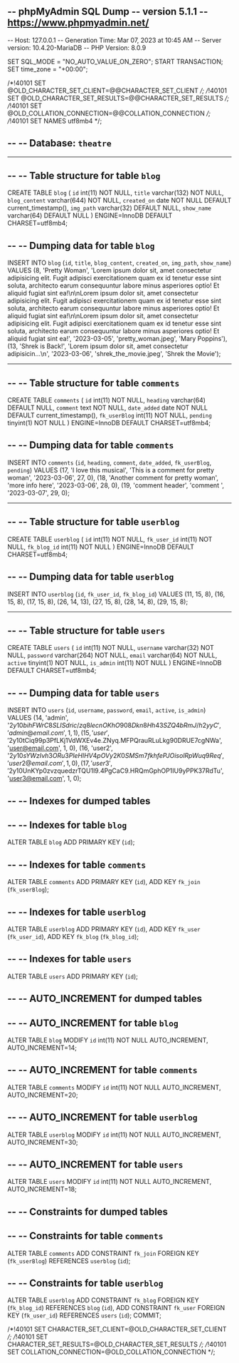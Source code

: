-- phpMyAdmin SQL Dump
-- version 5.1.1
-- https://www.phpmyadmin.net/
--
-- Host: 127.0.0.1
-- Generation Time: Mar 07, 2023 at 10:45 AM
-- Server version: 10.4.20-MariaDB
-- PHP Version: 8.0.9

SET SQL_MODE = "NO_AUTO_VALUE_ON_ZERO";
START TRANSACTION;
SET time_zone = "+00:00";


/*!40101 SET @OLD_CHARACTER_SET_CLIENT=@@CHARACTER_SET_CLIENT */;
/*!40101 SET @OLD_CHARACTER_SET_RESULTS=@@CHARACTER_SET_RESULTS */;
/*!40101 SET @OLD_COLLATION_CONNECTION=@@COLLATION_CONNECTION */;
/*!40101 SET NAMES utf8mb4 */;

--
-- Database: `theatre`
--

-- --------------------------------------------------------

--
-- Table structure for table `blog`
--

CREATE TABLE `blog` (
  `id` int(11) NOT NULL,
  `title` varchar(132) NOT NULL,
  `blog_content` varchar(644) NOT NULL,
  `created_on` date NOT NULL DEFAULT current_timestamp(),
  `img_path` varchar(32) DEFAULT NULL,
  `show_name` varchar(64) DEFAULT NULL
) ENGINE=InnoDB DEFAULT CHARSET=utf8mb4;

--
-- Dumping data for table `blog`
--

INSERT INTO `blog` (`id`, `title`, `blog_content`, `created_on`, `img_path`, `show_name`) VALUES
(8, 'Pretty Woman', 'Lorem ipsum dolor sit, amet consectetur adipisicing elit. Fugit adipisci exercitationem quam ex id tenetur esse sint soluta, architecto earum consequuntur labore minus asperiores optio! Et aliquid fugiat sint ea!\n\nLorem ipsum dolor sit, amet consectetur adipisicing elit. Fugit adipisci exercitationem quam ex id tenetur esse sint soluta, architecto earum consequuntur labore minus asperiores optio! Et aliquid fugiat sint ea!\n\nLorem ipsum dolor sit, amet consectetur adipisicing elit. Fugit adipisci exercitationem quam ex id tenetur esse sint soluta, architecto earum consequuntur labore minus asperiores optio! Et aliquid fugiat sint ea!', '2023-03-05', 'pretty_woman.jpeg', 'Mary Poppins'),
(13, 'Shrek is Back!', 'Lorem ipsum dolor sit, amet consectetur adipisicin...\n', '2023-03-06', 'shrek_the_movie.jpeg', 'Shrek the Movie');

-- --------------------------------------------------------

--
-- Table structure for table `comments`
--

CREATE TABLE `comments` (
  `id` int(11) NOT NULL,
  `heading` varchar(64) DEFAULT NULL,
  `comment` text NOT NULL,
  `date_added` date NOT NULL DEFAULT current_timestamp(),
  `fk_userBlog` int(11) NOT NULL,
  `pending` tinyint(1) NOT NULL
) ENGINE=InnoDB DEFAULT CHARSET=utf8mb4;

--
-- Dumping data for table `comments`
--

INSERT INTO `comments` (`id`, `heading`, `comment`, `date_added`, `fk_userBlog`, `pending`) VALUES
(17, 'I love this musical', 'This is a comment for pretty woman', '2023-03-06', 27, 0),
(18, 'Another comment for pretty woman', 'more info here', '2023-03-06', 28, 0),
(19, 'comment header', 'comment ', '2023-03-07', 29, 0);

-- --------------------------------------------------------

--
-- Table structure for table `userblog`
--

CREATE TABLE `userblog` (
  `id` int(11) NOT NULL,
  `fk_user_id` int(11) NOT NULL,
  `fk_blog_id` int(11) NOT NULL
) ENGINE=InnoDB DEFAULT CHARSET=utf8mb4;

--
-- Dumping data for table `userblog`
--

INSERT INTO `userblog` (`id`, `fk_user_id`, `fk_blog_id`) VALUES
(11, 15, 8),
(16, 15, 8),
(17, 15, 8),
(26, 14, 13),
(27, 15, 8),
(28, 14, 8),
(29, 15, 8);

-- --------------------------------------------------------

--
-- Table structure for table `users`
--

CREATE TABLE `users` (
  `id` int(11) NOT NULL,
  `username` varchar(32) NOT NULL,
  `password` varchar(264) NOT NULL,
  `email` varchar(64) NOT NULL,
  `active` tinyint(1) NOT NULL,
  `is_admin` int(11) NOT NULL
) ENGINE=InnoDB DEFAULT CHARSET=utf8mb4;

--
-- Dumping data for table `users`
--

INSERT INTO `users` (`id`, `username`, `password`, `email`, `active`, `is_admin`) VALUES
(14, 'admin', '$2y$10$bihFWrC8SLISdric/zq8lecnOKhO908Dkn8Hh43SZQ4bRmJ/h2yyC', 'admin@email.com', 1, 1),
(15, 'user', '$2y$10$tCiq99p3PfLKj1VdWXEv4e.ZNyq.MFPQrauRLuLkg90DRUE7cgNWa', 'user@email.com', 1, 0),
(16, 'user2', '$2y$10$sYWzIvh3ORu3PleHlHV4pOVy2K0SMSm7fkhfePJOisolRpWuq9Req', 'user2@email.com', 1, 0),
(17, 'user3', '$2y$10$UnKYp0zvzquedzrTQU1l9.4PgCaC9.HRQmGphOP1IU9yPPK37RdTu', 'user3@email.com', 1, 0);

--
-- Indexes for dumped tables
--

--
-- Indexes for table `blog`
--
ALTER TABLE `blog`
  ADD PRIMARY KEY (`id`);

--
-- Indexes for table `comments`
--
ALTER TABLE `comments`
  ADD PRIMARY KEY (`id`),
  ADD KEY `fk_join` (`fk_userBlog`);

--
-- Indexes for table `userblog`
--
ALTER TABLE `userblog`
  ADD PRIMARY KEY (`id`),
  ADD KEY `fk_user` (`fk_user_id`),
  ADD KEY `fk_blog` (`fk_blog_id`);

--
-- Indexes for table `users`
--
ALTER TABLE `users`
  ADD PRIMARY KEY (`id`);

--
-- AUTO_INCREMENT for dumped tables
--

--
-- AUTO_INCREMENT for table `blog`
--
ALTER TABLE `blog`
  MODIFY `id` int(11) NOT NULL AUTO_INCREMENT, AUTO_INCREMENT=14;

--
-- AUTO_INCREMENT for table `comments`
--
ALTER TABLE `comments`
  MODIFY `id` int(11) NOT NULL AUTO_INCREMENT, AUTO_INCREMENT=20;

--
-- AUTO_INCREMENT for table `userblog`
--
ALTER TABLE `userblog`
  MODIFY `id` int(11) NOT NULL AUTO_INCREMENT, AUTO_INCREMENT=30;

--
-- AUTO_INCREMENT for table `users`
--
ALTER TABLE `users`
  MODIFY `id` int(11) NOT NULL AUTO_INCREMENT, AUTO_INCREMENT=18;

--
-- Constraints for dumped tables
--

--
-- Constraints for table `comments`
--
ALTER TABLE `comments`
  ADD CONSTRAINT `fk_join` FOREIGN KEY (`fk_userBlog`) REFERENCES `userblog` (`id`);

--
-- Constraints for table `userblog`
--
ALTER TABLE `userblog`
  ADD CONSTRAINT `fk_blog` FOREIGN KEY (`fk_blog_id`) REFERENCES `blog` (`id`),
  ADD CONSTRAINT `fk_user` FOREIGN KEY (`fk_user_id`) REFERENCES `users` (`id`);
COMMIT;

/*!40101 SET CHARACTER_SET_CLIENT=@OLD_CHARACTER_SET_CLIENT */;
/*!40101 SET CHARACTER_SET_RESULTS=@OLD_CHARACTER_SET_RESULTS */;
/*!40101 SET COLLATION_CONNECTION=@OLD_COLLATION_CONNECTION */;
